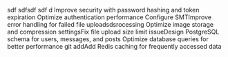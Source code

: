 sdf sdfsdf sdf d Improve security with password hashing and token expiration Optimize authentication performance Configure SMTImprove error handling for failed file uploadsdsrocessing Optimize image storage and compression settingsFix file upload size limit issueDesign PostgreSQL schema for users, messages, and posts Optimize database queries for better performance git addAdd Redis caching for frequently accessed data